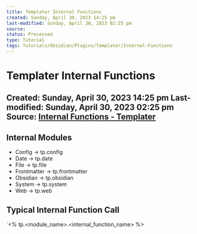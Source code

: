 ```yaml
---
title: Templater Internal Functions
created: Sunday, April 30, 2023 14:25 pm
last-modified: Sunday, April 30, 2023 02:25 pm
source: 
status: Processed
type: Tutorial
tags: Tutorials/Obsidian/Plugins/Templater/Internal-Functions
---
```


# Templater Internal Functions
Created: Sunday, April 30, 2023 14:25 pm
Last-modified: Sunday, April 30, 2023 02:25 pm
Source: [Internal Functions - Templater](https://silentvoid13.github.io/Templater/internal-functions/overview.html)
---

## Internal Modules

* Config -> tp.config
* Date -> tp.date
* File -> tp.file
* Frontmatter -> tp.frontmatter
* Obsidian -> tp.obsidian
* System -> tp.system
* Web -> tp.web

## Typical Internal Function Call

`<% tp.<module_name>.<internal_function_name> %>

